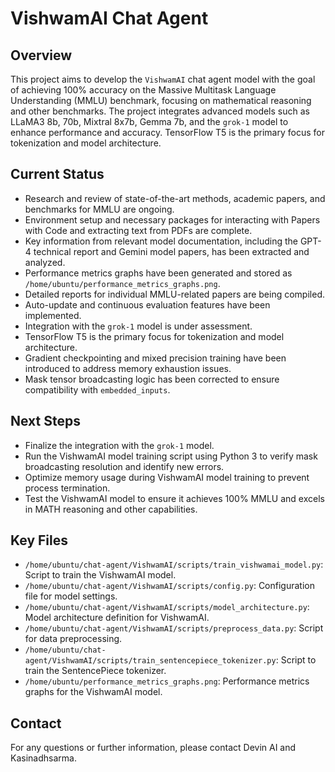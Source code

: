 # VishwamAI Chat Agent

## Overview
This project aims to develop the `VishwamAI` chat agent model with the goal of achieving 100% accuracy on the Massive Multitask Language Understanding (MMLU) benchmark, focusing on mathematical reasoning and other benchmarks. The project integrates advanced models such as LLaMA3 8b, 70b, Mixtral 8x7b, Gemma 7b, and the `grok-1` model to enhance performance and accuracy. TensorFlow T5 is the primary focus for tokenization and model architecture.

## Current Status
- Research and review of state-of-the-art methods, academic papers, and benchmarks for MMLU are ongoing.
- Environment setup and necessary packages for interacting with Papers with Code and extracting text from PDFs are complete.
- Key information from relevant model documentation, including the GPT-4 technical report and Gemini model papers, has been extracted and analyzed.
- Performance metrics graphs have been generated and stored as `/home/ubuntu/performance_metrics_graphs.png`.
- Detailed reports for individual MMLU-related papers are being compiled.
- Auto-update and continuous evaluation features have been implemented.
- Integration with the `grok-1` model is under assessment.
- TensorFlow T5 is the primary focus for tokenization and model architecture.
- Gradient checkpointing and mixed precision training have been introduced to address memory exhaustion issues.
- Mask tensor broadcasting logic has been corrected to ensure compatibility with `embedded_inputs`.

## Next Steps
- Finalize the integration with the `grok-1` model.
- Run the VishwamAI model training script using Python 3 to verify mask broadcasting resolution and identify new errors.
- Optimize memory usage during VishwamAI model training to prevent process termination.
- Test the VishwamAI model to ensure it achieves 100% MMLU and excels in MATH reasoning and other capabilities.

## Key Files
- `/home/ubuntu/chat-agent/VishwamAI/scripts/train_vishwamai_model.py`: Script to train the VishwamAI model.
- `/home/ubuntu/chat-agent/VishwamAI/scripts/config.py`: Configuration file for model settings.
- `/home/ubuntu/chat-agent/VishwamAI/scripts/model_architecture.py`: Model architecture definition for VishwamAI.
- `/home/ubuntu/chat-agent/VishwamAI/scripts/preprocess_data.py`: Script for data preprocessing.
- `/home/ubuntu/chat-agent/VishwamAI/scripts/train_sentencepiece_tokenizer.py`: Script to train the SentencePiece tokenizer.
- `/home/ubuntu/performance_metrics_graphs.png`: Performance metrics graphs for the VishwamAI model.

## Contact
For any questions or further information, please contact Devin AI and Kasinadhsarma.
